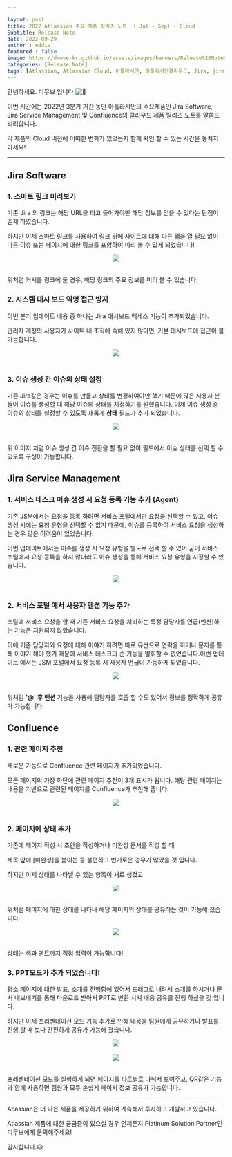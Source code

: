 ```yaml
---

layout: post
title: 2022 Atlassian 주요 제품 릴리즈 노트  ( Jul ~ Sep) - Cloud
Subtitle: Release Note
date: 2022-09-29
author : eddie
featured : false
image: https://dmove-kr.github.io/assets/images/banners/Release%20Note%20Server/%EC%83%81%EB%B0%98%EA%B8%B0%20%EB%85%B8%ED%8A%B8%20Server-1.png
categories: [Release Note]
tags: [Atlassian, Atlassian Cloud, 아틀라시안, 아틀라시안클라우드, Jira, jira, Jira Cloud, Release, Release Note, Jira Sofrware, Jira Service Management, Confluence,컨플,DevOps, 데브옵스, dev, Dev, 에자일, Agile, Wiki]
---
```




<!-- ![릴리즈 노트 이미지](https://dmove-kr.github.io/assets/images/banners/Release%20Note%20Server/%EC%83%81%EB%B0%98%EA%B8%B0%20%EB%85%B8%ED%8A%B8%20Server-1.png) -->

안녕하세요. 디무브 입니다 ![:balloon:](https://pf-emoji-service--cdn.us-east-1.prod.public.atl-paas.net/standard/caa27a19-fc09-4452-b2b4-a301552fd69c/32x32/1f388.png) 

이번 시간에는 2022년 3분기 기간 동안 아틀라시안의 주요제품인 Jira Software, Jira Service Management 및 Confluence의 클라우드 제품 릴리즈 노트를 말씀드리려합니다.

각 제품의 Cloud 버전에 어떠한 변화가 있었는지 함께 확인 할 수 있는 시간을 놓치지 마세요!

 

------

## Jira Software

### 1. 스마트 링크 미리보기

기존 Jira 의 링크는 해당 URL을 타고 들어가야만 해당 정보를 얻을 수 있다는 단점이 존재 하였습니다.

하지만 이제 스마트 링크를 사용하여 링크 뒤에 사이트에 대해 다른 탭을 열 필요 없이 다른 이슈 또는 페이지에 대한 링크를 포함하여 미리 볼 수 있게 되었습니다!

<center><img sytle="width:70%;" src="https://blog.dmove.kr/assets/images/banners/Release%20Note%20Cloud/Jira/2022_3Q/1.png"></center> <br/>

 위처럼 커서를 링크에 둘 경우, 해당 링크의 주요 정보를 미리 볼 수 있습니다.

### 2. 시스템 대시 보드 익명 접근 방지

이번 분기 업데이트 내용 중 하나는 Jira  대시보드 엑세스 기능이 추가되었습니다.

관리자 계정의 사용자가 사이트 내 조직에 속해 있지 않다면, 기본 대시보드에 접근이 불가능합니다.

<center><img sytle="width:70%;" src="https://blog.dmove.kr/assets/images/banners/Release%20Note%20Cloud/Jira/2022_3Q/2.png"></center> <br/>

 



### 3. 이슈 생성 간 이슈의 상태 설정

기존 Jira같은 경우는 이슈를 만들고 상태를 변경하여야만 했기 때문에 많은 사용자 분들이 이슈를 생성할 때 해당 이슈의 상태를 지정하기를 원했습니다. 이제 이슈 생성 중 이슈의 상태를 설정할 수 있도록 새롭게 **상태** 필드가 추가 되었습니다.

<center><img sytle="width:70%;" src="https://blog.dmove.kr/assets/images/banners/Release%20Note%20Cloud/Jira/2022_3Q/3.png"></center> <br/>

 

위 이미지 처럼  이슈 생성 간 이슈 전환을 할 필요 없이 필드에서 이슈 상태를 선택 할 수 있도록 구성이 가능합니다.

## Jira Service Management

### 1. 서비스 데스크 이슈 생성 시 요청 등록 기능 추가 (Agent)

기존 JSM에서는 요청을 등록 하려면 서비스 포털에서만 요청을 선택할 수 있고, 이슈 생성 시에는 요청 유형을 선택할 수 없기 때문에, 이슈를 등록하여 서비스 요청을 생성하는 경우 많은 어려움이 있었습니다.

이번 업데이트에서는  이슈를 생성 시 요청 유형을 별도로 선택 할 수 있어 굳이 서비스 포털에서 요청 등록을 하지 않더라도 이슈 생성을 통해 서비스 요청 유형을 지정할 수 있습니다.

 

<center><img sytle="width:70%;" src="https://blog.dmove.kr/assets/images/banners/Release%20Note%20Cloud/Jira Service Management/2022_3Q/1.png"></center> <br/>

 

### 2. 서비스 포털 에서 사용자 멘션 기능 추가

포탈에 서비스 요청을 할 때 기존 서비스 요청을 처리하는 특정 담당자를 언급(멘션)하는 기능은 지원되지 않았습니다. 

이에 기존 담당자와 요청에 대해 이야기 하려면 따로 유선으로 연락을 하거나 문자를 통해 이야기 해야 했기 때문에 서비스 데스크의 순 기능을 발휘할 수 없었습니다.이번 업데이트 에서는 JSM 포털에서 요청 등록 시 사용자 언급이 가능하게 되었습니다.

<center><img sytle="width:70%;" src="https://blog.dmove.kr/assets/images/banners/Release%20Note%20Cloud/Jira Service Management/2022_3Q/2.png"></center> <br/>

위처럼 **'@' 후 맨션** 기능을 사용해 담당자를 호출 할 수도 있어서 정보를 정확하게 공유가 가능합니다.

## Confluence

 

### 1. 관련 페이지 추천 

 

새로운 기능으로 Confluence 관련 페이지가 추가되었습니다.

모든 페이지의 가장 하단에 관련 페이지 추천이 3개 표시가 됩니다. 해당 관련 페이지는 내용을 기반으로 관련된 페이지를 Confluence가 추천해 줍니다. 

<center><img sytle="width:70%;" src="https://blog.dmove.kr/assets/images/banners/Release%20Note%20Cloud/Confluence/2022_3Q/1.png"></center> <br/>

 

### 2. 페이지에 상태 추가

기존에 페이지 작성 시 초안을 작성하거나 미완성 문서를 작성 할 때

제목 앞에 [미완성]을 붙이는 등 불편하고 번거로운 경우가 많았을 것 입니다.

하지만 이제 상태를 나타낼 수 있는 항목이 새로 생겼고

<center><img sytle="width:70%;" src="https://blog.dmove.kr/assets/images/banners/Release%20Note%20Cloud/Confluence/2022_3Q/e1.png"></center> <br/>

위처럼 페이지에 대한 상태를 나타내 해당 페이지의 상태를 공유하는 것이 가능해 졌습니다.

<center><img sytle="width:70%;" src="https://blog.dmove.kr/assets/images/banners/Release%20Note%20Cloud/Confluence/2022_3Q/2.png"></center> <br/>

 

상태는 색과 멘트까지 직접 입력이 가능합니다!

### 3. PPT모드가 추가 되었습니다!

평소 페이지에 대한 발표, 소개를 진행함에 있어서 드래그로 내려서 소개를 하시거나 문서 내보내기를 통해  다운로드 받아서 PPT로 변환 시켜 내용 공유를 진행 하셨을 것 입니다.

하지만 이제 프리젠테이션 모드 기능 추가로 인해 내용을 팀원에게 공유하거나 발표를 진행 할 때 보다 간편하게 공유가 가능해 졌습니다.

<center><img sytle="width:70%;" src="https://blog.dmove.kr/assets/images/banners/Release%20Note%20Cloud/Confluence/2022_3Q/3.png"></center> <br/>

 

<center><img sytle="width:70%;" src="https://blog.dmove.kr/assets/images/banners/Release%20Note%20Cloud/Confluence/2022_3Q/4.png"></center> <br/>

프레젠테이션 모드를 실행하게 되면 페이지를 파트별로 나눠서 보여주고, QR같은 기능과 함께 사용하면 팀원과 모두 손쉽게 페이지 정보 공유가 가능합니다.

------

 

Atlassian은 더 나은 제품을 제공하기 위하여 계속해서 투자하고 개발하고 있습니다.

Atlassian 제품에 대한 궁금증이 있으실 경우 언제든지 Platinum Solution Partner인 디무브에게 문의해주세요!

감사합니다.😃

 
